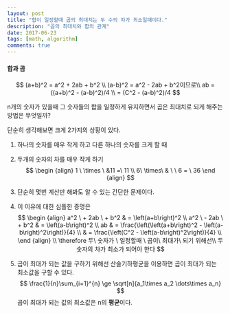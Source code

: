 ```yaml
---
layout: post
title: "합이 일정할때 곱의 최대치는 두 수의 차가 최소일때이다."
description: "곱의 최대치와 합의 관계"
date: 2017-06-23
tags: [math, algorithm]
comments: true
---
```


#### 합과 곱

$$
(a+b)^2 = a^2 + 2ab + b^2 \\
(a-b)^2 = a^2 - 2ab + b^2이므로\\
ab = ((a+b)^2 - (a-b)^2)/4 \\
     = (C^2 - (a-b)^2)/4
$$

n개의 숫자가 있을때 그 숫자들의 합을 일정하게 유지하면서 곱은 최대치로 되게 해주는 방법은 무엇일까?

단순히 생각해보면 크게 2가지의 상황이 있다.

1. 하나의 숫자를 매우 작게 하고 다른 하나의 숫자를 크게 할 때 

2. 두개의 숫자의 차를 매우 작게 하기 
   $$
   \begin {align}
   1 \ \times \  &11 =\  11 \\
   6\  \times\  & \ \ 6 = \ 36
   \end {align}
   $$

3. 단순히 몇번 계산만 해봐도 알 수 있는 간단한 문제이다.

4. 이 이유에 대한 심플한 증명은
   $$
   \begin {align}
   a^2 \ + 2ab \ + b^2 & = \left(a+b\right)^2  \\
   a^2 \ - 2ab \ + b^2 & = \left(a-b\right)^2  \\
   ab & = \frac{\left(\left(a+b\right)^2 - \left(a-b\right)^2\right)}{4} \\
   & = \frac{\left(C^2 - \left(a-b\right)^2\right)}{4} \\
   \end {align} 
   \\ \therefore 두\ 숫자가 \ 일정할때 \ 곱이\ 최대가\ 되기 위해선\\  
   두 숫자의  차가 최소가 되어야 한다
   $$

5. 곱이 최대가 되는 값을 구하기 위해선 산술기하평균을 이용하면 곱이 최대가 되는 최소값을 구할 수 있다.
   $$
   \frac{1}{n}\sum_{i=1}^{n} \ge \sqrt[n]{a_1\times a_2 \dots\times a_n}
   $$
   곱이 최대가 되는 값의 최소값은 n의 **평균**이다.

















